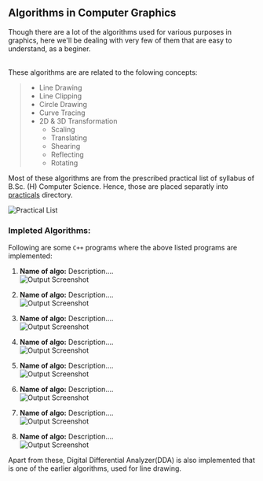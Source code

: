 ## Algorithms in Computer Graphics

Though there are a lot of the algorithms used for various purposes in graphics, here we'll be dealing with very few of them that are easy to understand, as a beginer.<br /> <br />

These algorithms are are related to the folowing concepts:<br />
> * Line Drawing
> * Line Clipping
> * Circle Drawing
> * Curve Tracing
> * 2D & 3D Transformation
>   * Scaling
>   * Translating
>   * Shearing
>   * Reflecting
>   * Rotating

Most of these algorithms are from the prescribed practical list of syllabus of B.Sc. (H) Computer Science. Hence, those are placed separatly into [practicals](https://github.com/ravi-prakash1907/Computer-Graphics/tree/master/C%2B%2B%20Programms/practicals) directory. <br />

![Practical List](practicals/practicalList.png)

### Impleted Algorithms:

Following are some ```C++``` programs where the above listed programs are implemented: <br />

1. **Name of algo:** Description.... <br />
![Output Screenshot](practicals/outputs/1.png)

2. **Name of algo:** Description.... <br />
![Output Screenshot](practicals/outputs/1.png)

3. **Name of algo:** Description.... <br />
![Output Screenshot](practicals/outputs/1.png)

4. **Name of algo:** Description.... <br />
![Output Screenshot](practicals/outputs/1.png)

5. **Name of algo:** Description.... <br />
![Output Screenshot](practicals/outputs/1.png)

6. **Name of algo:** Description.... <br />
![Output Screenshot](practicals/outputs/1.png)

7. **Name of algo:** Description.... <br />
![Output Screenshot](practicals/outputs/1.png)

8. **Name of algo:** Description.... <br />
![Output Screenshot](practicals/outputs/1.png)

Apart from these, Digital Differential Analyzer(DDA) is also implemented that is one of the earlier algorithms, used for line drawing.